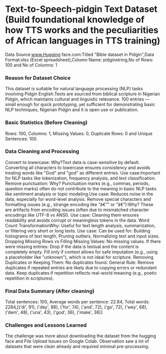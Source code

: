 # Text-to-Speech-pidgin Text Dataset (Build foundational knowledge of how TTS works and the peculiarities of African languages in TTS training)
Data Source:www.Hugging face.com:Titled "Bible dataset in Pidgin",Data Format:xlsx (Excel spreadsheet),Column Name: pidginstring,No of Rows: 100 and No of Columns: 1
### Reason for Dataset Choice
This dataset is suitable for natural language processing (NLP) tasks involving Pidgin English.Texts are sourced from biblical scripture in Nigerian Pidgin, which maintains cultural and linguistic relevance.
100 entries — small enough for quick prototyping, yet sufficient for demonstrating basic NLP techniques, Nigerian Pidgin and it is open use or publication.
### Basic Statistics (Before Cleaning)
Rows: 100, Columns: 1, Missing Values: 0, Duplicate Rows: 0 and Unique Sentences: 100.
### Data Cleaning and Processing
Convert to lowercase: Why?Text data is case-sensitive by default. Converting all characters to lowercase ensures consistency and avoids treating words like "God" and "god" as different entries. Use case:Important for NLP tasks like tokenization, frequency analysis, and text classification.
Remove punctuation: Why? Punctuation marks (e.g., commas, periods, question marks) often do not contribute to the meaning in basic NLP tasks like sentiment analysis or topic modeling.Use case: Reduces noise in the data, especially for word-level analysis.
Remove special characters and formatting issues (e.g., strange encoding like “â€”” or “â€”):Why? These are artifacts from encoding issues (often due to mismatched character encodings like UTF-8 vs ANSI). Use case: Cleaning them ensures readability and avoids corrupt or meaningless tokens in the data.
Word Count TransformationWhy: Useful for text length analysis, summarization, or filtering very short or long texts. Use case: Can be used for: Building histograms of text length, Pruning outliers, Normalizing text and input sizes.
Dropping Missing Rows vs Filling Missing Values: No missing values. If there were missing entries: Drop if the data is textual and the content is completely empty. Fill only if context allows for safe imputation (e.g., using a placeholder like "unknown"), which is not ideal for scripture.
Removing Duplicates or Keeping Them: No duplicates found. General Rule: Remove duplicates if repeated entries are likely due to copying errors or redundant data. Keep duplicates if repetition reflects real-world meaning (e.g., poetic repetition in scriptures).
### Final Data Summary (After cleaning)
Total sentences: 100, Average words per sentence: 22.84, Total words: 2284,[('di', 91), ('dey', 88), ('for', 74), ('and', 72), ('go', 72), ('wey', 68), ('dem', 48), ('una', 43), ('god', 36), ('make', 36)]
### Challenges and Lessons Learned
The challenge was more about downloading the dataset from the hugging face and File Upload Issues on Google Colab. Observation saw a lot of datasets that were clean already and required minimal pre-processing. 
